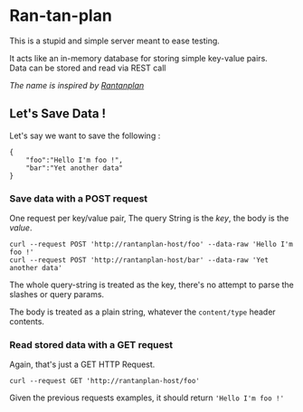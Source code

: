 # Ran-tan-plan

This is a stupid and simple server meant to ease testing.

It acts like an in-memory database for storing simple key-value pairs.  
Data can be stored and read via REST call

*The name is inspired by [Rantanplan](https://en.wikipedia.org/wiki/Rantanplan)*

## Let's Save Data !

Let's say we want to save the following :

````
{
    "foo":"Hello I'm foo !",
    "bar":"Yet another data"
}
````

### Save data with a POST request

One request per key/value pair, The query String is the *key*, the body is the *value*.

````
curl --request POST 'http://rantanplan-host/foo' --data-raw 'Hello I'm foo !'
curl --request POST 'http://rantanplan-host/bar' --data-raw 'Yet another data'
````

The whole query-string is treated as the key, there's no attempt to parse the slashes or query params.

The body is treated as a plain string, whatever the `content/type` header contents.


### Read stored data with a GET request

Again, that's just a GET HTTP Request.

````
curl --request GET 'http://rantanplan-host/foo'
````

Given the previous requests examples, it should return `'Hello I'm foo !'`
